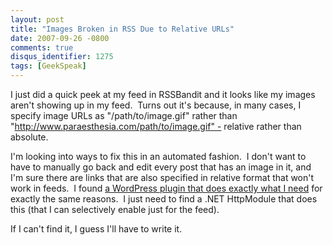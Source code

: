```yaml
---
layout: post
title: "Images Broken in RSS Due to Relative URLs"
date: 2007-09-26 -0800
comments: true
disqus_identifier: 1275
tags: [GeekSpeak]
---
```

I just did a quick peek at my feed in RSSBandit and it looks like my
images aren't showing up in my feed.  Turns out it's because, in many
cases, I specify image URLs as "/path/to/image.gif" rather than
"<http://www.paraesthesia.com/path/to/image.gif" -> relative rather than
absolute.

I'm looking into ways to fix this in an automated fashion.  I don't want
to have to manually go back and edit every post that has an image in it,
and I'm sure there are links that are also specified in relative format
that won't work in feeds.  I found [a WordPress plugin that does exactly
what I need](http://fucoder.com/code/url-absolutifier/) for exactly the
same reasons.  I just need to find a .NET HttpModule that does this
(that I can selectively enable just for the feed).

If I can't find it, I guess I'll have to write it.
